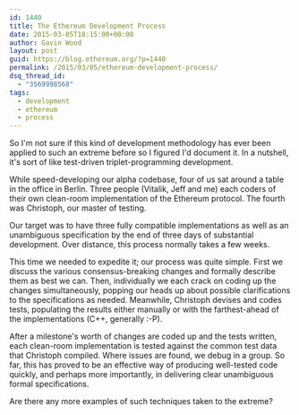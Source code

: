 ```yaml
---
id: 1440
title: The Ethereum Development Process
date: 2015-03-05T18:15:00+00:00
author: Gavin Wood
layout: post
guid: https://blog.ethereum.org/?p=1440
permalink: /2015/03/05/ethereum-development-process/
dsq_thread_id:
  - "3569998568"
tags:
  - development
  - ethereum
  - process
---
```

So I'm not sure if this kind of development methodology has ever been applied to such an extreme before so I figured I'd document it. In a nutshell, it's sort of like test-driven triplet-programming development.

While speed-developing our alpha codebase, four of us sat around a table in the office in Berlin. Three people (Vitalik, Jeff and me) each coders of their own clean-room implementation of the Ethereum protocol. The fourth was Christoph, our master of testing.

Our target was to have three fully compatible implementations as well as an unambiguous specification by the end of three days of substantial development. Over distance, this process normally takes a few weeks.

This time we needed to expedite it; our process was quite simple. First we discuss the various consensus-breaking changes and formally describe them as best we can. Then, individually we each crack on coding up the changes simultaneously, popping our heads up about possible clarifications to the specifications as needed. Meanwhile, Christoph devises and codes tests, populating the results either manually or with the farthest-ahead of the implementations (C++, generally :-P).

After a milestone's worth of changes are coded up and the tests written, each clean-room implementation is tested against the common test data that Christoph compiled. Where issues are found, we debug in a group. So far, this has proved to be an effective way of producing well-tested code quickly, and perhaps more importantly, in delivering clear unambiguous formal specifications.

Are there any more examples of such techniques taken to the extreme?


